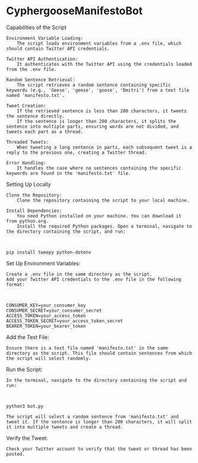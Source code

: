 # CyphergooseManifestoBot

Capabilities of the Script

    Environment Variable Loading:
        The script loads environment variables from a .env file, which should contain Twitter API credentials.

    Twitter API Authentication:
        It authenticates with the Twitter API using the credentials loaded from the .env file.

    Random Sentence Retrieval:
        The script retrieves a random sentence containing specific keywords (e.g., 'Geese', 'geese', 'goose', 'Dmitri') from a text file named 'manifesto.txt'.

    Tweet Creation:
        If the retrieved sentence is less than 200 characters, it tweets the sentence directly.
        If the sentence is longer than 200 characters, it splits the sentence into multiple parts, ensuring words are not divided, and tweets each part as a thread.

    Threaded Tweets:
        When tweeting a long sentence in parts, each subsequent tweet is a reply to the previous one, creating a Twitter thread.

    Error Handling:
        It handles the case where no sentences containing the specific keywords are found in the 'manifesto.txt' file.

Setting Up Locally

    Clone the Repository:
        Clone the repository containing the script to your local machine.

    Install Dependencies:
        You need Python installed on your machine. You can download it from python.org.
        Install the required Python packages. Open a terminal, navigate to the directory containing the script, and run:

        

    pip install tweepy python-dotenv

Set Up Environment Variables:

    Create a .env file in the same directory as the script.
    Add your Twitter API credentials to the .env file in the following format:

    

    CONSUMER_KEY=your_consumer_key
    CONSUMER_SECRET=your_consumer_secret
    ACCESS_TOKEN=your_access_token
    ACCESS_TOKEN_SECRET=your_access_token_secret
    BEARER_TOKEN=your_bearer_token

Add the Text File:

    Ensure there is a text file named 'manifesto.txt' in the same directory as the script. This file should contain sentences from which the script will select randomly.

Run the Script:

    In the terminal, navigate to the directory containing the script and run:

    

    python3 bot.py

    The script will select a random sentence from 'manifesto.txt' and tweet it. If the sentence is longer than 200 characters, it will split it into multiple tweets and create a thread.

Verify the Tweet:

    Check your Twitter account to verify that the tweet or thread has been posted.
